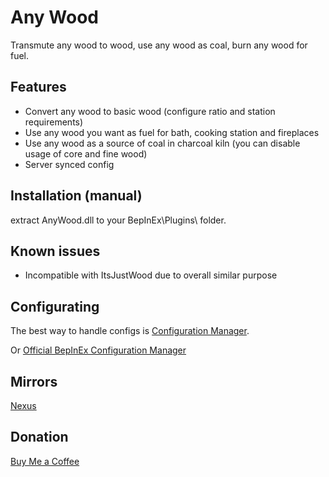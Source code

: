 # Any Wood
Transmute any wood to wood, use any wood as coal, burn any wood for fuel.

## Features
* Convert any wood to basic wood (configure ratio and station requirements)
* Use any wood you want as fuel for bath, cooking station and fireplaces
* Use any wood as a source of coal in charcoal kiln (you can disable usage of core and fine wood)
* Server synced config

## Installation (manual)
extract AnyWood.dll to your BepInEx\Plugins\ folder.

## Known issues
* Incompatible with ItsJustWood due to overall similar purpose

## Configurating
The best way to handle configs is [Configuration Manager](https://thunderstore.io/c/valheim/p/shudnal/ConfigurationManager/).

Or [Official BepInEx Configuration Manager](https://valheim.thunderstore.io/package/Azumatt/Official_BepInEx_ConfigurationManager/)

## Mirrors
[Nexus](https://www.nexusmods.com/valheim/mods/2560)

## Donation
[Buy Me a Coffee](https://buymeacoffee.com/shudnal)